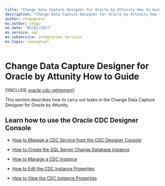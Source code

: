 ```yaml
---
title: "Change Data Capture Designer for Oracle by Attunity How to Guide"
description: "Change Data Capture Designer for Oracle by Attunity How to Guide"
author: chugugrace
ms.author: chugu
ms.date: "03/01/2017"
ms.service: sql
ms.subservice: integration-services
ms.topic: conceptual
---
```

# Change Data Capture Designer for Oracle by Attunity How to Guide

[!INCLUDE [oracle-cdc-retirement](../includes/attunity-oracle-cdc-retirement.md)]

  This section describes how to carry out tasks in the Change Data Capture Designer for Oracle by Attunity.  
  
## Learn how to use the Oracle CDC Designer Console  
  
-   [How to Manage a CDC Service from the CDC Designer Console](../../integration-services/change-data-capture/how-to-manage-a-cdc-service-from-the-cdc-designer-console.md)  
  
-   [How to Create the SQL Server Change Database Instance](../../integration-services/change-data-capture/how-to-create-the-sql-server-change-database-instance.md)  
  
-   [How to Manage a CDC Instance](../../integration-services/change-data-capture/how-to-manage-a-cdc-instance.md)  
  
-   [How to Edit the CDC Instance Properties](../../integration-services/change-data-capture/how-to-edit-the-cdc-instance-properties.md)  
  
-   [How to View the CDC Instance Properties](../../integration-services/change-data-capture/how-to-view-the-cdc-instance-properties.md)  
  
  
